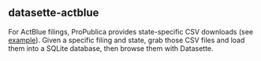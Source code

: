 ## datasette-actblue

For ActBlue filings, ProPublica provides state-specific CSV downloads (see [example](https://projects.propublica.org/itemizer/committee/C00401224/2020/filings/1385527/downloads)). Given a specific filing and state, grab those CSV files and load them into a SQLite database, then browse them with Datasette.
